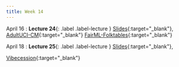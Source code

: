 ```yaml
---
title: Week 14
---
```


April 16
: **Lecture 24**{: .label .label-lecture }
[Slides](https://docs.google.com/presentation/d/10niQTs-dseGWL0NhJqdAJu2MJkXmAsDGo0riLt_hg9E/edit?usp=sharing){:target="_blank"},
[AdultUCI-CM](https://data100.datahub.berkeley.edu/hub/user-redirect/git-pull?repo=https%3A%2F%2Fgithub.com%2FUCB-Econ-148%2Fecon148-sp24&branch=main&urlpath=lab%2Ftree%2Fecon148-sp24%2Flec%2FLec13.1%2FAdultUCI_Logistic.ipynb){:target="_blank"}
[FairML-Folktables](https://data100.datahub.berkeley.edu/hub/user-redirect/git-pull?repo=https%3A%2F%2Fgithub.com%2FUCB-Econ-148%2Fecon148-sp24&branch=main&urlpath=lab%2Ftree%2Fecon148-sp24%2Flec%2FLec13.1%2FFairML-Folktables.ipynb){:target="_blank"}

April 18
: **Lecture 25**{: .label .label-lecture }
[Slides](https://docs.google.com/presentation/d/1n2USL8ompHepnB6PXtFaaoP844jIJ3KdX1G2NTpMkF8/edit?usp=sharing){:target="_blank"},

[Vibecession](https://data100.datahub.berkeley.edu/hub/user-redirect/git-pull?repo=https%3A%2F%2Fgithub.com%2FUCB-Econ-148%2Fecon148-sp24&branch=main&urlpath=lab%2Ftree%2Fecon148-sp24%2Flec%2FLec13.2%2Fvibes.ipynb){:target="_blank"}